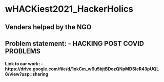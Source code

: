 # wHACKiest2021_HackerHolics
<h2>Venders helped by the NGO</h2>
<h2>Problem statement: - HACKING POST COVID PROBLEMS</h2>
<h4>Link to our work: - https://drive.google.com/file/d/1nkCm_w6u5bjtBDozQNpMDSleR43pUQL8/view?usp=sharing</h4>
